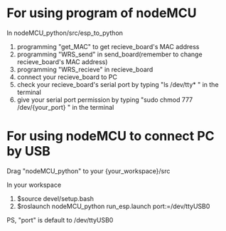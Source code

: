 # For using program of nodeMCU

In nodeMCU_python/src/esp_to_python
1. programming "get_MAC" to get recieve_board's MAC address
2. programming "WRS_send" in send_board(remember to change recieve_board's MAC address)
3. programming "WRS_recieve" in recieve_board
4. connect your recieve_board to PC 
5. check your recieve_board's serial port by typing "ls /dev/tty* " in the terminal
6. give your serial port permission by typing "sudo chmod 777 /dev/{your_port} " in the terminal

# For using nodeMCU to connect PC by USB

Drag "nodeMCU_python" to your {your_workspace}/src 

In your workspace
1. $source devel/setup.bash
2. $roslaunch nodeMCU_python run_esp.launch port:=/dev/ttyUSB0

PS, "port" is default to /dev/ttyUSB0 
